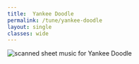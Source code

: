 ```yaml
---
title:  Yankee Doodle
permalink: /tune/yankee-doodle
layout: single
classes: wide
---
```


<img src="/tune/scan/yankee-doodle.jpg" alt="scanned sheet music for Yankee Doodle">

